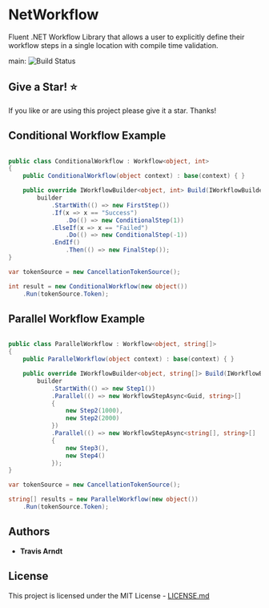 # NetWorkflow

Fluent .NET Workflow Library that allows a user to explicitly define their workflow steps in a single location with compile time validation.

main: ![Build Status](https://github.com/Tmarndt1/NetWorkflow/workflows/.NET/badge.svg?branch=main)

## Give a Star! :star:

If you like or are using this project please give it a star. Thanks!

## Conditional Workflow Example

```csharp

public class ConditionalWorkflow : Workflow<object, int>
{
    public ConditionalWorkflow(object context) : base(context) { }

    public override IWorkflowBuilder<object, int> Build(IWorkflowBuilder<object> builder) =>
        builder
            .StartWith(() => new FirstStep())
            .If(x => x == "Success")
                .Do(() => new ConditionalStep(1))
            .ElseIf(x => x == "Failed")
                .Do(() => new ConditionalStep(-1))
            .EndIf()
                .Then(() => new FinalStep());
}

var tokenSource = new CancellationTokenSource();

int result = new ConditionalWorkflow(new object())
    .Run(tokenSource.Token);

```

## Parallel Workflow Example

```csharp

public class ParallelWorkflow : Workflow<object, string[]>
{
    public ParallelWorkflow(object context) : base(context) { }

    public override IWorkflowBuilder<object, string[]> Build(IWorkflowBuilder<object> builder) =>
        builder
            .StartWith(() => new Step1())
            .Parallel(() => new WorkflowStepAsync<Guid, string>[]
            {
                new Step2(1000),
                new Step2(2000)
            })
            .Parallel(() => new WorkflowStepAsync<string[], string>[]
            {
                new Step3(),
                new Step4()
            });
}

var tokenSource = new CancellationTokenSource();

string[] results = new ParallelWorkflow(new object())
    .Run(tokenSource.Token);

```

## Authors

- **Travis Arndt**

## License

This project is licensed under the MIT License - [LICENSE.md](LICENSE)
